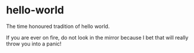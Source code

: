 # hello-world
The time honoured tradition of hello world.

If you are ever on fire, do not look in the mirror because I bet that will really throw you into a panic!
